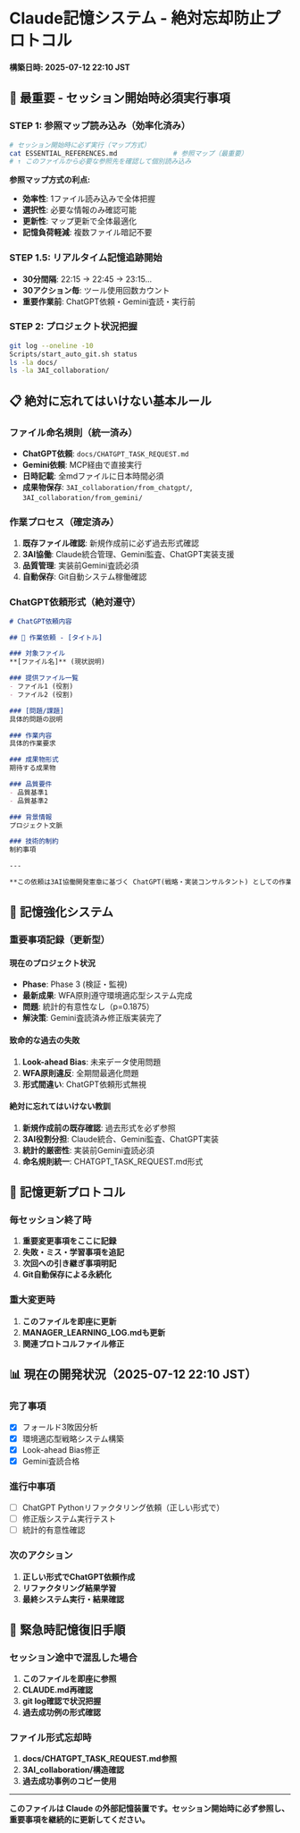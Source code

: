 # Claude記憶システム - 絶対忘却防止プロトコル

**構築日時: 2025-07-12 22:10 JST**

## 🚨 最重要 - セッション開始時必須実行事項

### STEP 1: 参照マップ読み込み（効率化済み）
```bash
# セッション開始時に必ず実行（マップ方式）
cat ESSENTIAL_REFERENCES.md              # 参照マップ（最重要）
# ↑ このファイルから必要な参照先を確認して個別読み込み
```

**参照マップ方式の利点:**
- **効率性**: 1ファイル読み込みで全体把握
- **選択性**: 必要な情報のみ確認可能
- **更新性**: マップ更新で全体最適化
- **記憶負荷軽減**: 複数ファイル暗記不要

### STEP 1.5: リアルタイム記憶追跡開始
- **30分間隔**: 22:15 → 22:45 → 23:15...
- **30アクション毎**: ツール使用回数カウント  
- **重要作業前**: ChatGPT依頼・Gemini査読・実行前

### STEP 2: プロジェクト状況把握
```bash
git log --oneline -10
Scripts/start_auto_git.sh status
ls -la docs/
ls -la 3AI_collaboration/
```

## 📋 絶対に忘れてはいけない基本ルール

### ファイル命名規則（統一済み）
- **ChatGPT依頼**: `docs/CHATGPT_TASK_REQUEST.md`
- **Gemini依頼**: MCP経由で直接実行
- **日時記載**: 全mdファイルに日本時間必須
- **成果物保存**: `3AI_collaboration/from_chatgpt/`, `3AI_collaboration/from_gemini/`

### 作業プロセス（確定済み）
1. **既存ファイル確認**: 新規作成前に必ず過去形式確認
2. **3AI協働**: Claude統合管理、Gemini監査、ChatGPT実装支援
3. **品質管理**: 実装前Gemini査読必須
4. **自動保存**: Git自動システム稼働確認

### ChatGPT依頼形式（絶対遵守）
```markdown
# ChatGPT依頼内容

## 🚨 作業依頼 - [タイトル]

### 対象ファイル
**[ファイル名]** (現状説明)

### 提供ファイル一覧
- ファイル1 (役割)
- ファイル2 (役割)

### [問題/課題]
具体的問題の説明

### 作業内容
具体的作業要求

### 成果物形式
期待する成果物

### 品質要件
- 品質基準1
- 品質基準2

### 背景情報
プロジェクト文脈

### 技術的制約
制約事項

---

**この依頼は3AI協働開発憲章に基づく ChatGPT(戦略・実装コンサルタント) としての作業依頼です。**
```

## 🧠 記憶強化システム

### 重要事項記録（更新型）

#### 現在のプロジェクト状況
- **Phase**: Phase 3 (検証・監視)
- **最新成果**: WFA原則遵守環境適応型システム完成
- **問題**: 統計的有意性なし（p=0.1875）
- **解決策**: Gemini査読済み修正版実装完了

#### 致命的な過去の失敗
1. **Look-ahead Bias**: 未来データ使用問題
2. **WFA原則違反**: 全期間最適化問題  
3. **形式間違い**: ChatGPT依頼形式無視

#### 絶対に忘れてはいけない教訓
1. **新規作成前の既存確認**: 過去形式を必ず参照
2. **3AI役割分担**: Claude統合、Gemini監査、ChatGPT実装
3. **統計的厳密性**: 実装前Gemini査読必須
4. **命名規則統一**: CHATGPT_TASK_REQUEST.md形式

## 🔄 記憶更新プロトコル

### 毎セッション終了時
1. **重要変更事項をここに記録**
2. **失敗・ミス・学習事項を追記**  
3. **次回への引き継ぎ事項明記**
4. **Git自動保存による永続化**

### 重大変更時
1. **このファイルを即座に更新**
2. **MANAGER_LEARNING_LOG.mdも更新**
3. **関連プロトコルファイル修正**

## 📊 現在の開発状況（2025-07-12 22:10 JST）

### 完了事項
- [x] フォールド3敗因分析
- [x] 環境適応型戦略システム構築  
- [x] Look-ahead Bias修正
- [x] Gemini査読合格

### 進行中事項
- [ ] ChatGPT Pythonリファクタリング依頼（正しい形式で）
- [ ] 修正版システム実行テスト
- [ ] 統計的有意性確認

### 次のアクション
1. **正しい形式でChatGPT依頼作成**
2. **リファクタリング結果学習**
3. **最終システム実行・結果確認**

## 🚨 緊急時記憶復旧手順

### セッション途中で混乱した場合
1. **このファイルを即座に参照**
2. **CLAUDE.md再確認**  
3. **git log確認で状況把握**
4. **過去成功例の形式確認**

### ファイル形式忘却時
1. **docs/CHATGPT_TASK_REQUEST.md参照**
2. **3AI_collaboration/構造確認**
3. **過去成功事例のコピー使用**

---

**このファイルは Claude の外部記憶装置です。セッション開始時に必ず参照し、重要事項を継続的に更新してください。**